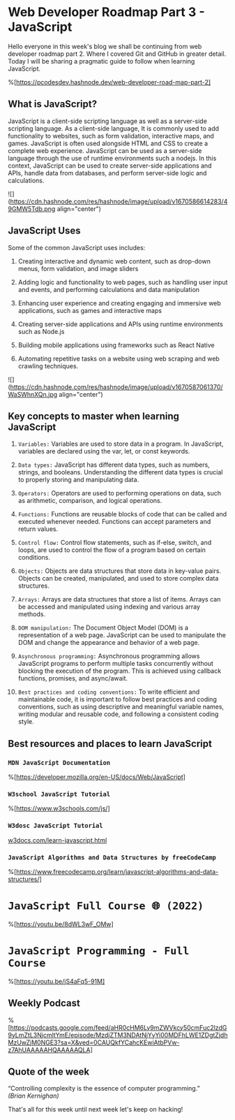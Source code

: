 # Web Developer Roadmap Part 3 - JavaScript

Hello everyone in this week's blog we shall be continuing from web developer roadmap part 2. Where I covered Git and GitHub in greater detail. Today I will be sharing a pragmatic guide to follow when learning JavaScript.

%[https://pcodesdev.hashnode.dev/web-developer-road-map-part-2] 

## What is JavaScript?

JavaScript is a client-side scripting language as well as a server-side scripting language. As a client-side language, It is commonly used to add functionality to websites, such as form validation, interactive maps, and games. JavaScript is often used alongside HTML and CSS to create a complete web experience. JavaScript can be used as a server-side language through the use of runtime environments such a nodejs. In this context, JavaScript can be used to create server-side applications and APIs, handle data from databases, and perform server-side logic and calculations.

![](https://cdn.hashnode.com/res/hashnode/image/upload/v1670586614283/49GMW5Tdb.png align="center")

## JavaScript Uses

Some of the common JavaScript uses includes:

1.  Creating interactive and dynamic web content, such as drop-down menus, form validation, and image sliders
    
2.  Adding logic and functionality to web pages, such as handling user input and events, and performing calculations and data manipulation
    
3.  Enhancing user experience and creating engaging and immersive web applications, such as games and interactive maps
    
4.  Creating server-side applications and APIs using runtime environments such as Node.js
    
5.  Building mobile applications using frameworks such as React Native
    
6.  Automating repetitive tasks on a website using web scraping and web crawling techniques.
    

![](https://cdn.hashnode.com/res/hashnode/image/upload/v1670587061370/WaSWhnXQn.jpg align="center")

## Key concepts to master when learning JavaScript

1.  `Variables:` Variables are used to store data in a program. In JavaScript, variables are declared using the var, let, or const keywords.
    
2.  `Data types:` JavaScript has different data types, such as numbers, strings, and booleans. Understanding the different data types is crucial to properly storing and manipulating data.
    
3.  `Operators:` Operators are used to performing operations on data, such as arithmetic, comparison, and logical operations.
    
4.  `Functions:` Functions are reusable blocks of code that can be called and executed whenever needed. Functions can accept parameters and return values.
    
5.  `Control flow:` Control flow statements, such as if-else, switch, and loops, are used to control the flow of a program based on certain conditions.
    
6.  `Objects:` Objects are data structures that store data in key-value pairs. Objects can be created, manipulated, and used to store complex data structures.
    
7.  `Arrays:` Arrays are data structures that store a list of items. Arrays can be accessed and manipulated using indexing and various array methods.
    
8.  `DOM manipulation:` The Document Object Model (DOM) is a representation of a web page. JavaScript can be used to manipulate the DOM and change the appearance and behavior of a web page.
    
9.  `Asynchronous programming:` Asynchronous programming allows JavaScript programs to perform multiple tasks concurrently without blocking the execution of the program. This is achieved using callback functions, promises, and async/await.
    
10.  `Best practices and coding conventions:` To write efficient and maintainable code, it is important to follow best practices and coding conventions, such as using descriptive and meaningful variable names, writing modular and reusable code, and following a consistent coding style.
    

## Best resources and places to learn JavaScript

### `MDN JavaScript Documentation`

%[https://developer.mozilla.org/en-US/docs/Web/JavaScript] 

### `W3school JavaScript Tutorial`

%[https://www.w3schools.com/js/] 

### `W3dosc JavaScript Tutorial`

[w3docs.com/learn-javascript.html](http://w3docs.com/learn-javascript.html)

### `JavaScript Algorithms and Data Structures by freeCodeCamp`

%[https://www.freecodecamp.org/learn/javascript-algorithms-and-data-structures/] 

# `JavaScript Full Course 🌐 (2022)`

%[https://youtu.be/8dWL3wF_OMw] 

# `JavaScript Programming - Full Course`

%[https://youtu.be/jS4aFq5-91M] 

## Weekly Podcast

%[https://podcasts.google.com/feed/aHR0cHM6Ly9mZWVkcy50cmFuc2lzdG9yLmZtL3NjcmltYmE/episode/MzdjZTM3NDAtNjYyYi00MDFhLWE1ZDgtZjdhMzUwZjM0NGE3?sa=X&ved=0CAUQkfYCahcKEwiAtbPVw-z7AhUAAAAAHQAAAAAQLA] 

## Quote of the week

“Controlling complexity is the essence of computer programming.”  
*(Brian Kernighan)* 

That's all for this week until next week let's keep on hacking!